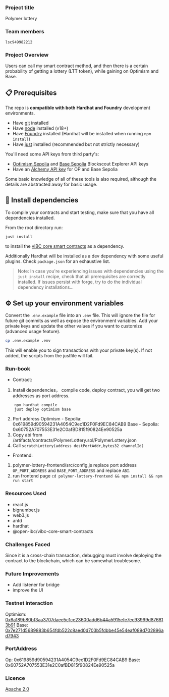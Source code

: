 



### Project title
Polymer lottery

### Team members
    lsc949982212

### Project Overview
Users can call my smart contract method, and then there is a certain probability of getting a lottery (LTT token), while gaining on Optimism and Base.

## 📋 Prerequisites

The repo is **compatible with both Hardhat and Foundry** development environments.

- Have [git](https://git-scm.com/downloads) installed
- Have [node](https://nodejs.org) installed (v18+)
- Have [Foundry](https://book.getfoundry.sh/getting-started/installation) installed (Hardhat will be installed when running `npm install`)
- Have [just](https://just.systems/man/en/chapter_1.html) installed (recommended but not strictly necessary)

You'll need some API keys from third party's:
- [Optimism Sepolia](https://optimism-sepolia.blockscout.com/account/api-key) and [Base Sepolia](https://base-sepolia.blockscout.com/account/api-key) Blockscout Explorer API keys
- Have an [Alchemy API key](https://docs.alchemy.com/docs/alchemy-quickstart-guide) for OP and Base Sepolia

Some basic knowledge of all of these tools is also required, although the details are abstracted away for basic usage.

## 🧰 Install dependencies

To compile your contracts and start testing, make sure that you have all dependencies installed.

From the root directory run:

```bash
just install
```

to install the [vIBC core smart contracts](https://github.com/open-ibc/vibc-core-smart-contracts) as a dependency.

Additionally Hardhat will be installed as a dev dependency with some useful plugins. Check `package.json` for an exhaustive list.

> Note: In case you're experiencing issues with dependencies using the `just install` recipe, check that all prerequisites are correctly installed. If issues persist with forge, try to do the individual dependency installations...

## ⚙️ Set up your environment variables

Convert the `.env.example` file into an `.env` file. This will ignore the file for future git commits as well as expose the environment variables. Add your private keys and update the other values if you want to customize (advanced usage feature).

```bash
cp .env.example .env
```

This will enable you to sign transactions with your private key(s). If not added, the scripts from the justfile will fail.

### Run-book
- Contract:
1. Install dependencies， compile code, deploy contract, you will get two addresses as port address.
```
    npx hardhat compile
    just deploy optimism base
```
2. Port address
    Optimism - Sepolia: 0x619859d90594231A4054C9ec1D2F0Fd9EC84CAB9
    Base - Sepolia: 0x60752A707553E31e2C0afBD815f90824Ee90525a
3. Copy abi from /artifacts/contracts/PolymerLottery.sol/PolymerLottery.json
4. Call `scratchLottery(address destPortAddr,bytes32 channelId)`

- Frontend:
1. polymer-lottery-frontend/src/config.js replace port address `OP_PORT_ADDRESS` and `BASE_PORT_ADDRESS` and replace `ABI`.
2. run frontend page `cd polymer-lottery-frontend && npm install && npm run start`


### Resources Used
- react.js
- bignumber.js
- web3.js
- antd
- hardhat
- @open-ibc/vibc-core-smart-contracts
### Challenges Faced
Since it is a cross-chain transaction, debugging must involve deploying the contract to the blockchain, which can be somewhat troublesome.

### Future Improvements
- Add listener for bridge
- improve the UI

### Testnet interaction
Optimism: [0x6a189b80bf3aa3707daee5c1ce23600add6b44a5915efe7ec93999d876813b91](https://optimism-sepolia.blockscout.com/tx/0x6a189b80bf3aa3707daee5c1ce23600add6b44a5915efe7ec93999d876813b91)
Base: [0x7e271d5689883b654fdb522c8aed0d703b5fdbbe45e54eaf089d702896ad7943](https://base-sepolia.blockscout.com/tx/0x7e271d5689883b654fdb522c8aed0d703b5fdbbe45e54eaf089d702896ad7943)


### PortAddress
Op: 0x619859d90594231A4054C9ec1D2F0Fd9EC84CAB9
Base: 0x60752A707553E31e2C0afBD815f90824Ee90525a

### Licence
[Apache 2.0](LICENSE)

